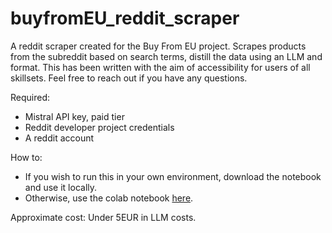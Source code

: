 # buyfromEU_reddit_scraper
A reddit scraper created for the Buy From EU project. 
Scrapes products from the subreddit based on search terms, distill the data using an LLM and format.
This has been written with the aim of accessibility for users of all skillsets. Feel free to reach out if you have any questions.

Required:

- Mistral API key, paid tier
- Reddit developer project credentials
- A reddit account

How to:

- If you wish to run this in your own environment, download the notebook and use it locally.
- Otherwise, use the colab notebook [here](https://colab.research.google.com/drive/1PFoK4InWpeM63f-yQ3isTfI5fr5Mta1q?usp=sharing).

Approximate cost: Under 5EUR in LLM costs.
